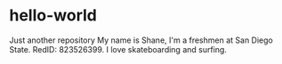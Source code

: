 # hello-world
Just another repository
My name is Shane, I'm a freshmen at San Diego State. RedID: 823526399. 
I love skateboarding and surfing.
